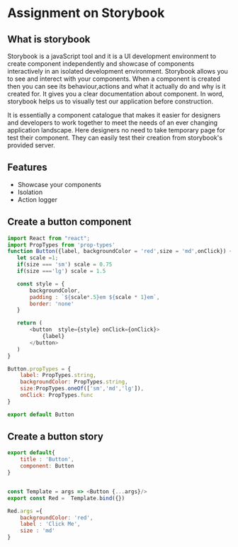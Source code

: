 # Assignment on Storybook

## What is storybook
Storybook is a javaScript tool and it is a UI development environment to create component independently and showcase of components interactively in an isolated development environment. Storybook allows you to see and  interect with your components. When a component is created then you can see its behaviour,actions and what it actually do and why is it created for. It gives you a clear documentation about component. In word, storybook helps us to visually test our application before construction.

It is essentially a component catalogue that makes it easier for designers and developers to work together to meet the needs of an ever changing application landscape. Here designers no need to take temporary page for test their component. They can easily test their creation from storybook's provided server.

## Features
- Showcase your components
- Isolation
- Action logger

 
## Create a button component
```js
import React from "react";
import PropTypes from 'prop-types'
function Button({label, backgroundColor = 'red',size = 'md',onClick}) {
   let scale =1;
   if(size === 'sm') scale = 0.75
   if(size ==='lg') scale = 1.5

   const style = {
       backgroundColor,
       padding : `${scale*.5}em ${scale * 1}em`,
       border: 'none'
   }

   return (
       <button  style={style} onClick={onClick}>
           {label}
       </button>
   )
}

Button.propTypes = {
    label: PropTypes.string,
    backgroundColor: PropTypes.string,
    size:PropTypes.oneOf(['sm','md','lg']),
    onClick: PropTypes.func
}

export default Button
```

## Create a button story

```js
export default{
    title : 'Button',
    component: Button
}


const Template = args => <Button {...args}/>
export const Red =  Template.bind({})

Red.args ={
    backgroundColor: 'red',
    label : 'Click Me',
    size : 'md'
}

```

